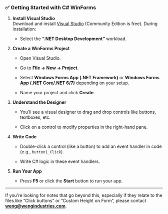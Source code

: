 ### ✅ Getting Started with C# WinForms

1. **Install Visual Studio**  
    Download and install [Visual Studio](https://visualstudio.microsoft.com/) (Community Edition is free). During installation:
    
    - Select the **“.NET Desktop Development”** workload.
        
2. **Create a WinForms Project**
    
    - Open Visual Studio.
        
    - Go to **File → New → Project**.
        
    - Select **Windows Forms App (.NET Framework)** or **Windows Forms App (.NET Core/.NET 6/7)** depending on your setup.
        
    - Name your project and click **Create**.
        
3. **Understand the Designer**
    
    - You’ll see a visual designer to drag and drop controls like buttons, textboxes, etc.
        
    - Click on a control to modify properties in the right-hand pane.
        
4. **Write Code**
    
    - Double-click a control (like a button) to add an event handler in code (e.g., `button1_Click`).
        
    - Write C# logic in these event handlers.
        
5. **Run Your App**
    
    - Press **F5** or click the **Start** button to run your app.
        

---

If you're looking for notes that go beyond this, especially if they relate to the files like “Click buttons” or “Custom Height on Form”, please contact **[weng@wengindustries.com](mailto:weng@wengindustries.com)**.